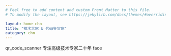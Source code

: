 ```yaml
---
# Feel free to add content and custom Front Matter to this file.
# To modify the layout, see https://jekyllrb.com/docs/themes/#overriding-theme-defaults

layout: home-chn
title: "技术大家 & 代码鉴赏家"
category: chn
---
```


<span class="material-icons">qr_code_scanner</span> 
专注高级技术专家二十年
<span class="material-icons">face</span>
